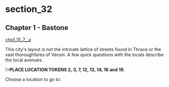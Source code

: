 
# section_32

## Chapter 1 - Bastone

[chp1_15_7__a](../../decomp/app/src/main/res/raw/chp1_15_7__a.mp3 ':include :type=audio')

This city's layout is not the intricate lattice of streets found in Thrace or the vast thoroughfares of Verum. A few quick questions with the locals describe the local avenues.

!>**PLACE LOCATION TOKENS 2, 3, 7, 12, 13, 14, 16 and 19.** 

Choose a location to go to:


